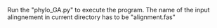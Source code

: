 Run the "phylo_GA.py" to execute the program. The name of the input alingnement in current directory has to be "alignment.fas" 
